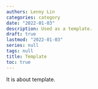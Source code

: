 ```yaml
---
authors: Lenny Lin
categories: category
date: "2022-01-03"
description: Used as a template.
draft: true
lastmod: "2022-01-03"
series: null
tags: null
title: Template
toc: true
---
```


It is about template.

<!--more-->

